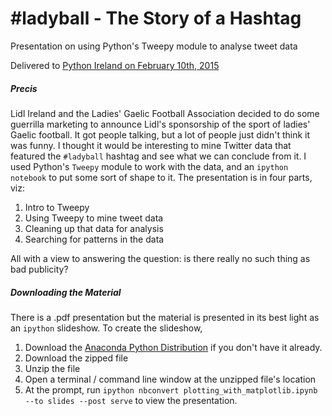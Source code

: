# &#35;ladyball - The Story of a Hashtag
Presentation on using Python's Tweepy module to analyse tweet data

Delivered to [Python Ireland on February 10th, 2015](http://www.meetup.com/pythonireland/events/226191290/)

##### Precis
Lidl Ireland and the Ladies' Gaelic Football Association decided to do some guerrilla marketing to announce Lidl's sponsorship of the sport of ladies' Gaelic football. It got people talking, but a lot of people just didn't think it was funny.
I thought it would be interesting to mine Twitter data that featured the `#ladyball` hashtag and see what we can conclude from it. I used Python's `Tweepy` module to work with the data, and an `ipython notebook` to put some sort of shape to it.
The presentation is in four parts, viz:

1. Intro to Tweepy
2. Using Tweepy to mine tweet data
3. Cleaning up that data for analysis
4. Searching for patterns in the data

All with a view to answering the question: is there really no such thing as bad publicity?

##### Downloading the Material
There is a .pdf presentation but the material is presented in its best light as an `ipython` slideshow. To create the slideshow,

1. Download the [Anaconda Python Distribution](https://www.continuum.io/downloads) if you don't have it already.
2. Download the zipped file
3. Unzip the file
4. Open a terminal / command line window at the unzipped file's location
5. At the prompt, run `ipython nbconvert plotting_with_matplotlib.ipynb --to slides --post serve` to view the presentation.
